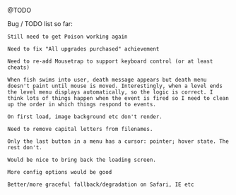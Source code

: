 @TODO

Bug / TODO list so far:

    Still need to get Poison working again

    Need to fix "All upgrades purchased" achievement

    Need to re-add Mousetrap to support keyboard control (or at least cheats)

    When fish swims into user, death message appears but death menu doesn't paint until mouse is moved. Interestingly, when a level ends the level menu displays automatically, so the logic is correct. I think lots of things happen when the event is fired so I need to clean up the order in which things respond to events.

    On first load, image background etc don't render.

    Need to remove capital letters from filenames.

    Only the last button in a menu has a cursor: pointer; hover state. The rest don't.

    Would be nice to bring back the loading screen.

    More config options would be good

    Better/more graceful fallback/degradation on Safari, IE etc